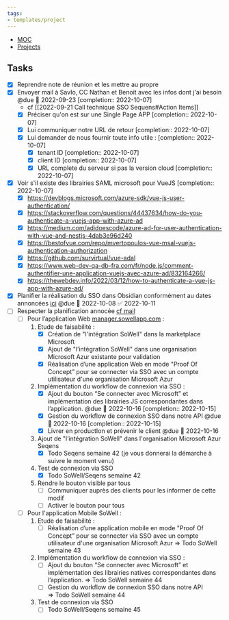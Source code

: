 ```yaml
---
tags:
- templates/project
---
```

<nav aria-label="Breadcrumb" class="custom-breadcrumb">
    <ul>
        <li><a href="obsidian://advanced-uri?vault=Donaldo&filepath=MOC"> MOC</a></li>
        <li><a href="obsidian://advanced-uri?vault=Donaldo&filepath=PARA/1. Projects/1. Projects"> Projects</a></li>
    </ul>
</nav>

## Tasks 
- [x] Reprendre note de réunion et les mettre au propre 
- [x] Envoyer mail à SavIo, CC Nathan et Benoit avec les infos dont j'ai besoin @due 📅 2022-09-23 [completion:: 2022-10-07]
	- cf [[2022-09-21 Call technique SSO Sequens#Action Items]]
	- [x] Préciser qu'on est sur une Single Page APP [completion:: 2022-10-07]
	- [x] Lui communiquer notre URL de retour [completion:: 2022-10-07]
	- [x] Lui demander de nous fournir toute info utile : [completion:: 2022-10-07]
		- [x] tenant ID [completion:: 2022-10-07]
		- [x] client ID [completion:: 2022-10-07]
		- [x] URL complete du serveur si pas la version cloud [completion:: 2022-10-07]
- [x] Voir s'il existe des librairies SAML microsoft pour VueJS [completion:: 2022-10-07]
	- [x] https://devblogs.microsoft.com/azure-sdk/vue-js-user-authentication/
	- [x] https://stackoverflow.com/questions/44437634/how-do-you-authenticate-a-vuejs-app-with-azure-ad
	- [x] https://medium.com/adidoescode/azure-ad-for-user-authentication-with-vue-and-nestjs-4dab3e96d240
	- [x] https://bestofvue.com/repo/mvertopoulos-vue-msal-vuejs-authentication-authorization
	- [x] https://github.com/survirtual/vue-adal
	- [x] https://www.web-dev-qa-db-fra.com/fr/node.js/comment-authentifier-une-application-vuejs-avec-azure-ad/832164266/
	- [x] https://thewebdev.info/2022/03/12/how-to-authenticate-a-vue-js-app-with-azure-ad/
- [x] Planifier la réalisation du SSO dans Obsidian conformément au dates annoncées [ici](message://<E3ADF990-B915-47A7-AE04-E2C3B01DC179@sowellapp.com>) @due 📅 2022-10-08 ✅ 2022-10-11
- [ ] Respecter la planification annocée  [cf mail](message://<E3ADF990-B915-47A7-AE04-E2C3B01DC179@sowellapp.com>)
	- [ ] Pour l’application Web [manager.sowellapp.com](http://manager.sowellapp.com/) :
		1. Etude de faisabilité :
			- [x] Création de "l'intégration SoWell" dans la marketplace Microsoft
			- [x] Ajout de "l’intégration SoWell" dans une organisation Microsoft Azur existante pour validation
			- [x] Réalisation d’une application Web en mode "Proof Of Concept” pour se connecter via SSO avec un compte utilisateur d'une organisation Microsoft Azur  
		2. Implémentation du workflow de connexion via SSO :
			- [x] Ajout du bouton “Se connecter avec Microsoft” et implémentation des librairies JS correspondantes dans l’application. @due 📅 2022-10-16 [completion:: 2022-10-15]
			- [x] Gestion du workflow de connexion SSO dans notre API @due 📅 2022-10-16 [completion:: 2022-10-15]
			- [x] Livrer en productIon et prévenir le client @due 📅 2022-10-16 
		3. Ajout de "l’intégration SoWell" dans l'organisation Microsoft Azur Seqens 
			- [x] Todo Seqens semaine 42 (je vous donnerai la démarche à suivre le moment venu)
		4. Test de connexion via SSO 
			- [x] Todo SoWell/Seqens semaine 42
		5. Rendre le bouton visible par tous
			- [ ] Communiquer auprès des clients pour les informer de cette modif
			- [ ] Activer le bouton pour tous
	- [ ] Pour l'application Mobile SoWell :
		1. Etude de faisabilité :
			- [ ] Réalisation d’une application mobile en mode "Proof Of Concept” pour se connecter via SSO avec un compte utilisateur d'une organisation Microsoft Azur => Todo SoWell semaine 43
		2. Implémentation du workflow de connexion via SSO :
			- [ ] Ajout du bouton “Se connecter avec Microsoft” et implémentation des librairies natives correspondantes dans l’application. => Todo SoWell semaine 44
			- [ ] Gestion du workflow de connexion SSO dans notre API => Todo SoWell semaine 44
		3. Test de connexion via SSO
			- [ ] Todo SoWell/Seqens semaine 45